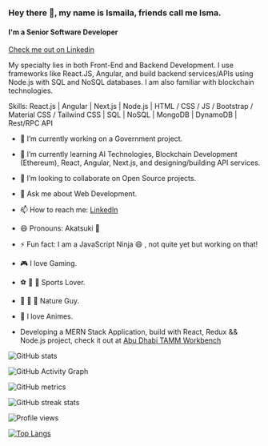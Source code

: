 ### Hey there 👋, my name is Ismaila, friends call me Isma.

#### I'm a Senior Software Developer

[Check me out on Linkedin](https://www.linkedin.com/in/ismaila-sylla-04377b126/)

My specialty lies in both Front-End and Backend Development. I use frameworks like React.JS, Angular, and build backend services/APIs using Node.js with SQL and NoSQL databases. I am also familiar with blockchain technologies.

Skills: React.js | Angular | Next.js | Node.js | HTML / CSS / JS / Bootstrap / Material CSS / Tailwind CSS | SQL | NoSQL | MongoDB | DynamoDB | Rest/RPC API

- 🔭 I’m currently working on a Government project.
- 🌱 I’m currently learning AI Technologies, Blockchain Development (Ethereum), React, Angular, Next.js, and designing/building API services.
- 👯 I’m looking to collaborate on Open Source projects.
- 💬 Ask me about Web Development.
- 📫 How to reach me: [LinkedIn](https://www.linkedin.com/in/ismaila-sylla-04377b126/)
- 😄 Pronouns: Akatsuki 🥷
- ⚡ Fun fact: I am a JavaScript Ninja 😄 , not quite yet but working on that!
- 🎮 I love Gaming.
- ⚽️ 🏀 🏉 Sports Lover.
- 🌴 🌳 🌺 Nature Guy.
- 🥷 I love Animes.

- Developing a MERN Stack Application, build with React, Redux && Node.js project, check it out at [Abu Dhabi TAMM Workbench](https://www.tamm.abudhabi/)

![GitHub stats](https://github-readme-stats.vercel.app/api?username=ismailasylla&show_icons=true&count_private=true)

![GitHub Activity Graph](https://activity-graph.herokuapp.com/graph?username=ismailasylla)

![GitHub metrics](https://metrics.lecoq.io/ismailasylla)

![GitHub streak stats](https://github-readme-streak-stats.herokuapp.com/?user=ismailasylla)

![Profile views](https://gpvc.arturio.dev/ismailasylla)

[![Top Langs](https://github-readme-stats.vercel.app/api/top-langs/?username=ismailasylla)](https://github.com/anuraghazra/github-readme-stats)
